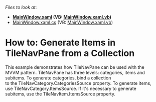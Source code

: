 <!-- default file list -->
*Files to look at*:

* **[MainWindow.xaml](./CS/WpfApplication30/MainWindow.xaml) (VB: [MainWindow.xaml.vb](./VB/WpfApplication30/MainWindow.xaml.vb))**
* [MainWindow.xaml.cs](./CS/WpfApplication30/MainWindow.xaml.cs) (VB: [MainWindow.xaml.vb](./VB/WpfApplication30/MainWindow.xaml.vb))
<!-- default file list end -->
# How to: Generate Items in TileNavPane from a Collection


<p>This example demonstrates how TileNavPane can be used with the MVVM pattern. TileNavPane has three levels: categories, items and subitems. To generate categories, bind a collection to the TileNavCategory.CategoriesSource property. To generate items, use TileNavCategory.ItemsSource. If it's necessary to generate subitems, use the TileNavItem.ItemsSource property. </p>

<br/>


